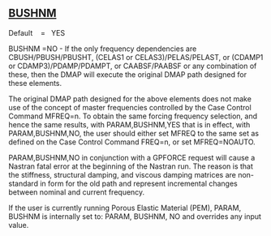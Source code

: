 ## [BUSHNM](https://help.hexagonmi.com/bundle/MSC_Nastran_2022.4/page/Nastran_Combined_Book/qrg/parameters/TOC.BUSHNM.xhtml)

Default    =    YES

BUSHNM =NO - If the only frequency dependencies are CBUSH/PBUSH/PBUSHT, (CELAS1 or CELAS3)/PELAS/PELAST, or (CDAMP1 or CDAMP3)/PDAMP/PDAMPT, or CAABSF/PAABSF or any combination of these, then the DMAP will execute the original DMAP path designed for these elements.

The original DMAP path designed for the above elements does not make use of the concept of master frequencies controlled by the Case Control Command MFREQ=n. To obtain the same forcing frequency selection, and hence the same results, with PARAM,BUSHNM,YES that is in effect, with PARAM,BUSHNM,NO, the user should either set MFREQ to the same set as defined on the Case Control Command FREQ=n, or set MFREQ=NOAUTO.

PARAM,BUSHNM,NO in conjunction with a GPFORCE request will cause a Nastran fatal error at the beginning of the Nastran run. The reason is that the stiffness, structural damping, and viscous damping matrices are non-standard in form for the old path and represent incremental changes between nominal and current frequency.

If the user is currently running Porous Elastic Material (PEM), PARAM, BUSHNM is internally set to: PARAM, BUSHNM, NO and overrides any input value.

